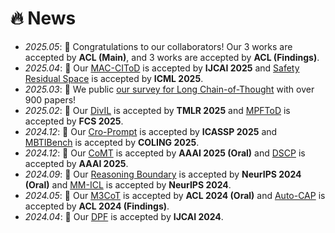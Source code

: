 <!--
 * @Author: Qiguang Chen
 * @LastEditors: Qiguang Chen
 * @Date: 2023-10-10 21:30:10
 * @LastEditTime: 2025-05-19 10:22:15
 * @Description: 
 * 
-->
# 🔥 News
- *2025.05*:  🎉 Congratulations to our collaborators! Our 3 works are accepted by **ACL (Main)**, and 3 works are accepted by **ACL (Findings)**.
- *2025.04*:  🎉 Our [MAC-CIToD](xxx) is accepted by **IJCAI 2025** and [Safety Residual Space](https://arxiv.org/abs/2502.09674) is accepted by **ICML 2025**.
- *2025.03*: 🎉 We public [our survey for Long Chain-of-Thought](https://arxiv.org/abs/2503.09567) with over 900 papers!
- *2025.02*:  🎉 Our [DivIL](https://openreview.net/forum?id=2Zan4ATYsh) is accepted by **TMLR 2025** and [MPFToD](https://link.springer.com/article/10.1007/s11704-024-3778-9) is accepted by **FCS 2025**.
- *2024.12*: 🎉 Our [Cro-Prompt](https://arxiv.org/abs/2406.10505) is accepted by **ICASSP 2025** and [MBTIBench](https://aclanthology.org/2025.coling-main.339/) is accepted by **COLING 2025**.
- *2024.12*: 🎉 Our [CoMT](https://arxiv.org/abs/2412.12932) is accepted by **AAAI 2025 (Oral)** and [DSCP](https://xxx) is accepted by **AAAI 2025**.
- *2024.09*: 🎉 Our [Reasoning Boundary](https://arxiv.org/abs/2410.05695) is accepted by **NeurIPS 2024 (Oral)** and [MM-ICL](https://openreview.net/forum?id=REVdYKGcfb) is accepted by **NeurIPS 2024**.
- *2024.05*: 🎉 Our [M3CoT](https://aclanthology.org/2024.acl-long.446.pdf) is accepted by **ACL 2024 (Oral)** and [Auto-CAP](https://aclanthology.org/2024.findings-acl.546.pdf) is accepted by **ACL 2024 (Findings)**.
- *2024.04*: 🎉 Our [DPF](https://www.ijcai.org/proceedings/2024/0715.pdf) is accepted by **IJCAI 2024**.


<!-- - *2024.01*: 🎉 Our [Tree-Planner](https://arxiv.org/abs/2310.08582) are accepted by ICLR 2024.
- *2023.10*: 🎉 Our [Cross-lingual Prompting](https://arxiv.org/abs/2310.14799) and [End-to-end Task-oriented Dialogue Survey](https://arxiv.org/abs/2311.09008) are accepted by EMNLP 2023 (Oral).
- *2023.08*: 🎉Our [survey](https://aclanthology.org/2023.ccl-2.pdf#page=93) about LLM Competency is accepted by CCL 2023.
- *2023.08*: 🔥 We release [HuoZi](https://github.com/HIT-SCIR/huozi) (⭐️100+)
- *2023.07*: 🔥 We release unified SLU toolkit ([OpenSLU](https://aclanthology.org/2023.acl-demo.9/)), which is accepted by ACL 2023 (Demo).
- *2023.07*: Our works ([CLIPText](https://aclanthology.org/2023.findings-acl.69/) and [MMSD2.0](https://aclanthology.org/2023.findings-acl.689/)) are accepted by ACL 2023 (Findings).
- *2023.06*: 🎉 Luckily, I win an outstanding graduate of HIT!
- *2022.10*: 🎉 Fortunately, I win the CCF Excellent College Students  Price!  
- *2022.10*: 🎉 Our paper achieves the **Best Paper** in EMNLP MMNLU2022 WorkShop.
- *2022.09*: I formally join SCIR, HIT.
- *2022.08*: 🎉 Our follow-up work on inconsistency in task-oriented dialogue systems is accepted by COLING2022. Thanks for co-authors from HIT, HKU, BUAA, CUMC!
- *2022.08*: 🎉 More exciting, our team win the first price in [MMNLU-22 Competition](https://mmnlu-22.github.io/Competition/). -->